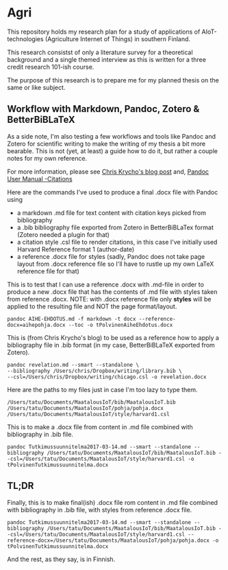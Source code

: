 # Agri

This repository holds my research plan for a study of applications of AIoT-technologies (Agriculture Internet of Things) in southern Finland. 

This research consistst of only a literature survey for a theoretical background and a single themed interview as this is written for a three credit research 101-ish course.

The purpose of this research is to prepare me for my planned thesis on the same or like subject.

## Workflow with Markdown, Pandoc, Zotero & BetterBiBLaTeX
As a side note, I'm also testing a few workflows and tools like Pandoc and Zotero for scientific writing to make the writing of my thesis a bit more bearable. This is not (yet, at least) a guide how to do it, but rather a couple notes for my own reference.

For more information, please see [Chris Krycho's blog post](http://www.chriskrycho.com/2015/academic-markdown-and-citations.html)
and, [Pandoc User Manual -Citations](http://pandoc.org/MANUAL.html#citations)

Here are the commands I've used to produce a final .docx file with Pandoc using 
* a markdown .md file for text content with citation keys picked from bibliography
* a .bib bibliography file exported from Zotero in BetterBiBLaTex format (Zotero needed a plugin for that)
* a citation style .csl file to render citations, in this case I've initially used Harvard Reference format 1 (author-date)
* a reference .docx file for styles (sadly, Pandoc does not take page layout from .docx reference file so I'll have to rustle up my own LaTeX reference file for that)

This is to test that I can use a reference .docx with .md-file in order to produce a new .docx file that has the contents of .md file with styles taken from reference .docx. NOTE: with .docx reference file only **styles** will be applied to the resulting file and NOT the page format/layout. 
```
pandoc AIHE-EHDOTUS.md -f markdown -t docx --reference-docx=aihepohja.docx --toc -o tPolvinenAiheEhdotus.docx
```

This is (from Chris Krycho's blog) to be used as a reference how to apply a bibliography file in .bib format (in my case, BetterBiBLaTeX exported from Zotero).
```
pandoc revelation.md --smart --standalone \
--bibliography /Users/chris/Dropbox/writing/library.bib \
--csl=/Users/chris/Dropbox/writing/chicago.csl -o revelation.docx
```
Here are the paths to my files just in case I'm too lazy to type them.
```
/Users/tatu/Documents/MaatalousIoT/bib/MaatalousIoT.bib
/Users/tatu/Documents/MaatalousIoT/pohja/pohja.docx
/Users/tatu/Documents/MaatalousIoT/style/harvard1.csl
```
This is to make a .docx file from content in .md file combined with bibliography in .bib file.
```
pandoc Tutkimussuunnitelma2017-03-14.md --smart --standalone --bibliography /Users/tatu/Documents/MaatalousIoT/bib/MaatalousIoT.bib --csl=/Users/tatu/Documents/MaatalousIoT/style/harvard1.csl -o tPolvinenTutkimussuunnitelma.docx
```
## TL;DR
Finally, this is to make final(ish) .docx file rom content in .md file combined with bibliography in .bib file, with styles from reference .docx file.
```
pandoc Tutkimussuunnitelma2017-03-14.md --smart --standalone --bibliography /Users/tatu/Documents/MaatalousIoT/bib/MaatalousIoT.bib --csl=/Users/tatu/Documents/MaatalousIoT/style/harvard1.csl --reference-docx=/Users/tatu/Documents/MaatalousIoT/pohja/pohja.docx -o tPolvinenTutkimussuunnitelma.docx
```

And the rest, as they say, is in Finnish.
